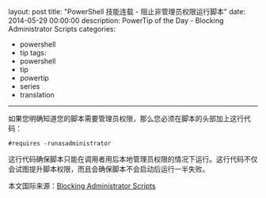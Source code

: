 ﻿layout: post
title: "PowerShell 技能连载 - 阻止非管理员权限运行脚本"
date: 2014-05-29 00:00:00
description: PowerTip of the Day - Blocking Administrator Scripts
categories:
- powershell
- tip
tags:
- powershell
- tip
- powertip
- series
- translation
---
如果您明确知道您的脚本需要管理员权限，那么您必须在脚本的头部加上这行代码：

    #requires -runasadministrator

这行代码确保脚本只能在调用者用后本地管理员权限的情况下运行。这行代码不仅会试图提升脚本权限，而且会确保脚本不会启动后运行一半失败。

<!--more-->
本文国际来源：[Blocking Administrator Scripts](http://powershell.com/cs/blogs/tips/archive/2014/05/29/blocking-administrator-scripts.aspx)
